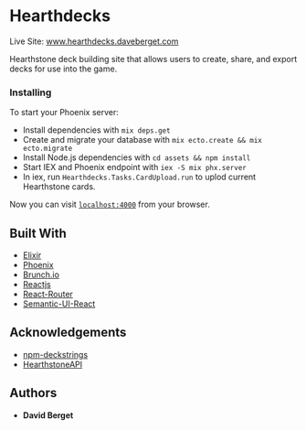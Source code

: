# Hearthdecks

Live Site: www.hearthdecks.daveberget.com

Hearthstone deck building site that allows users to create, share, and export decks for use into the game. 


### Installing

To start your Phoenix server:

  * Install dependencies with `mix deps.get`
  * Create and migrate your database with `mix ecto.create && mix ecto.migrate`
  * Install Node.js dependencies with `cd assets && npm install`
  * Start IEX and Phoenix endpoint with `iex -S mix phx.server`
  * In iex, run `Hearthdecks.Tasks.CardUpload.run` to uplod current Hearthstone cards.

Now you can visit [`localhost:4000`](http://localhost:4000) from your browser.

## Built With

* [Elixir](https://elixir-lang.org/)
* [Phoenix](https://www.phoenixframework.org)
* [Brunch.io](http://brunch.io/)
* [Reactjs](https://reactjs.org/) 
* [React-Router](https://reacttraining.com/react-router/)
* [Semantic-UI-React](https://www.react.semantic-ui.com)

## Acknowledgements

* [npm-deckstrings](https://github.com/HearthSim/npm-deckstrings)
* [HearthstoneAPI](http://hearthstoneapi.com/)

## Authors

* **David Berget**

